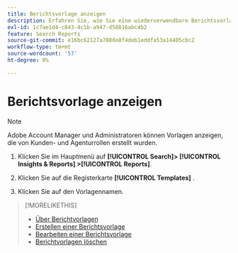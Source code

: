 ```yaml
---
title: Berichtsvorlage anzeigen
description: Erfahren Sie, wie Sie eine wiederverwendbare Berichtsvorlage anzeigen.
exl-id: 1c7ae1d4-c843-4c1b-a947-d58816abc4b2
feature: Search Reports
source-git-commit: e16bc62127a708de8f4deb1eddfa53a14405cbc2
workflow-type: tm+mt
source-wordcount: '57'
ht-degree: 0%

---
```


# Berichtsvorlage anzeigen

>[!NOTE]
>
>Adobe Account Manager und Administratoren können Vorlagen anzeigen, die von Kunden- und Agenturrollen erstellt wurden.

1. Klicken Sie im Hauptmenü auf **[!UICONTROL Search]> [!UICONTROL Insights & Reports] >[!UICONTROL Reports]**.

1. Klicken Sie auf die Registerkarte **[!UICONTROL Templates]** .

1. Klicken Sie auf den Vorlagennamen.

>[!MORELIKETHIS]
>
>* [Über Berichtvorlagen](template-about.md)
>* [Erstellen einer Berichtsvorlage](template-create.md)
>* [Bearbeiten einer Berichtsvorlage](template-edit.md)
>* [Berichtvorlagen löschen](template-delete.md)
